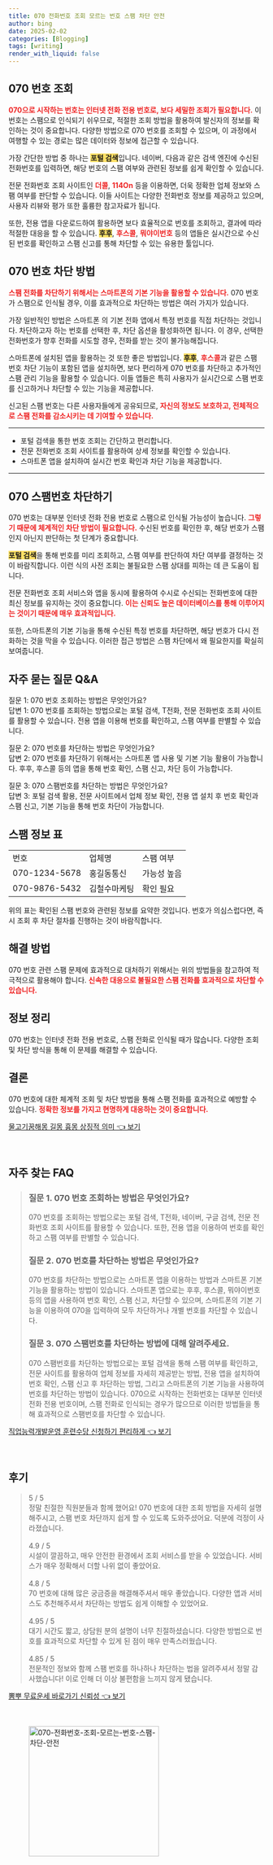 ```yaml
---
title: 070 전화번호 조회 모르는 번호 스팸 차단 안전
author: bing
date: 2025-02-02
categories: [Blogging]
tags: [writing]
render_with_liquid: false
---
```



<h2 id='070번호조회'>070 번호 조회</h2>

<p><b><span style="color: #ee2323;">070으로 시작하는 번호는 인터넷 전화 전용 번호로, 보다 세밀한 조회가 필요합니다.</span></b> 이 번호는 스팸으로 인식되기 쉬우므로, 적절한 조회 방법을 활용하여 발신자의 정보를 확인하는 것이 중요합니다. 다양한 방법으로 070 번호를 조회할 수 있으며, 이 과정에서 여행할 수 있는 경로는 많은 데이터와 정보에 접근할 수 있습니다.</p>

<p>가장 간단한 방법 중 하나는 <b><span style="background-color: #ffe066;">포털 검색</span></b>입니다. 네이버, 다음과 같은 검색 엔진에 수신된 전화번호를 입력하면, 해당 번호의 스팸 여부와 관련된 정보를 쉽게 확인할 수 있습니다.</p>

<p>전문 전화번호 조회 사이트인 <b><span style="color: #ee2323;">더콜</span></b>, <b><span style="color: #ee2323;">114On</span></b> 등을 이용하면, 더욱 정확한 업체 정보와 스팸 여부를 판단할 수 있습니다. 이들 사이트는 다양한 전화번호 정보를 제공하고 있으며, 사용자 리뷰와 평가 또한 훌륭한 참고자료가 됩니다.</p>

<p>또한, 전용 앱을 다운로드하여 활용하면 보다 효율적으로 번호를 조회하고, 결과에 따라 적절한 대응을 할 수 있습니다. <b><span style="background-color: #ffe066;">후후</span></b>, <b><span style="color: #ee2323;">후스콜</span></b>, <b><span style="color: #ee2323;">뭐야이번호</span></b> 등의 앱들은 실시간으로 수신된 번호를 확인하고 스팸 신고를 통해 차단할 수 있는 유용한 툴입니다.</p>

<h2 id='070번호차단'>070 번호 차단 방법</h2>

<p><b><span style="color: #ee2323;">스팸 전화를 차단하기 위해서는 스마트폰의 기본 기능을 활용할 수 있습니다.</span></b> 070 번호가 스팸으로 인식될 경우, 이를 효과적으로 차단하는 방법은 여러 가지가 있습니다.</p>

<p>가장 일반적인 방법은 스마트폰 의 기본 전화 앱에서 특정 번호를 직접 차단하는 것입니다. 차단하고자 하는 번호를 선택한 후, 차단 옵션을 활성화하면 됩니다. 이 경우, 선택한 전화번호가 향후 전화를 시도할 경우, 전화를 받는 것이 불가능해집니다.</p>

<p>스마트폰에 설치된 앱을 활용하는 것 또한 좋은 방법입니다. <b><span style="background-color: #ffe066;">후후</span></b>, <b><span style="color: #ee2323;">후스콜</span></b>과 같은 스팸 번호 차단 기능이 포함된 앱을 설치하면, 보다 편리하게 070 번호를 차단하고 추가적인 스팸 관리 기능을 활용할 수 있습니다. 이들 앱들은 특히 사용자가 실시간으로 스팸 번호를 신고하거나 차단할 수 있는 기능을 제공합니다.</p>

<p>신고된 스팸 번호는 다른 사용자들에게 공유되므로, <b><span style="color: #ee2323;">자신의 정보도 보호하고, 전체적으로 스팸 전화를 감소시키는 데 기여할 수 있습니다.</span></b></p>

<hr />

<ul>
    <li>포털 검색을 통한 번호 조회는 간단하고 편리합니다.</li>
    <li>전문 전화번호 조회 사이트를 활용하여 상세 정보를 확인할 수 있습니다.</li>
    <li>스마트폰 앱을 설치하여 실시간 번호 확인과 차단 기능을 제공합니다.</li>
</ul>

<hr />

<h2 id='스팸번호차단'>070 스팸번호 차단하기</h2>

<p>070 번호는 대부분 인터넷 전화 전용 번호로 스팸으로 인식될 가능성이 높습니다. <b><span style="color: #ee2323;">그렇기 때문에 체계적인 차단 방법이 필요합니다.</span></b> 수신된 번호를 확인한 후, 해당 번호가 스팸인지 아닌지 판단하는 첫 단계가 중요합니다.</p>

<p><b><span style="background-color: #ffe066;">포털 검색</span></b>을 통해 번호를 미리 조회하고, 스팸 여부를 판단하여 차단 여부를 결정하는 것이 바람직합니다. 이런 식의 사전 조회는 불필요한 스팸 상대를 피하는 데 큰 도움이 됩니다.</p>

<p>전문 전화번호 조회 서비스와 앱을 동시에 활용하여 수시로 수신되는 전화번호에 대한 최신 정보를 유지하는 것이 중요합니다. <b><span style="color: #ee2323;">이는 신뢰도 높은 데이터베이스를 통해 이루어지는 것이기 때문에 매우 효과적입니다.</span></b></p>

<p>또한, 스마트폰의 기본 기능을 통해 수신된 특정 번호를 차단하면, 해당 번호가 다시 전화하는 것을 막을 수 있습니다. 이러한 접근 방법은 스팸 차단에서 왜 필요한지를 확실히 보여줍니다.</p>

<h2 id='자주묻는질문'>자주 묻는 질문 Q&A</h2>

<p>질문 1: 070 번호 조회하는 방법은 무엇인가요? <br>
답변 1: 070 번호를 조회하는 방법으로는 포털 검색, T전화, 전문 전화번호 조회 사이트를 활용할 수 있습니다. 전용 앱을 이용해 번호를 확인하고, 스팸 여부를 판별할 수 있습니다.</p>

<p>질문 2: 070 번호를 차단하는 방법은 무엇인가요? <br>
답변 2: 070 번호를 차단하기 위해서는 스마트폰 앱 사용 및 기본 기능 활용이 가능합니다. 후후, 후스콜 등의 앱을 통해 번호 확인, 스팸 신고, 차단 등이 가능합니다.</p>

<p>질문 3: 070 스팸번호를 차단하는 방법은 무엇인가요? <br>
답변 3: 포털 검색 활용, 전문 사이트에서 업체 정보 확인, 전용 앱 설치 후 번호 확인과 스팸 신고, 기본 기능을 통해 번호 차단이 가능합니다.</p>

<h2 id='스팸정보표'>스팸 정보 표</h2>

<table>
    <tr>
        <td>번호</td>
        <td>업체명</td>
        <td>스팸 여부</td>
    </tr>
    <tr>
        <td>070-1234-5678</td>
        <td>홍길동통신</td>
        <td>가능성 높음</td>
    </tr>
    <tr>
        <td>070-9876-5432</td>
        <td>김철수마케팅</td>
        <td>확인 필요</td>
    </tr>
</table>

<p>위의 표는 확인된 스팸 번호와 관련된 정보를 요약한 것입니다. 번호가 의심스럽다면, 즉시 조회 후 차단 절차를 진행하는 것이 바람직합니다.</p>

<h2 id='해결방법'>해결 방법</h2>

<p>070 번호 관련 스팸 문제에 효과적으로 대처하기 위해서는 위의 방법들을 참고하여 적극적으로 활용해야 합니다. <b><span style="color: #ee2323;">신속한 대응으로 불필요한 스팸 전화를 효과적으로 차단할 수 있습니다.</span></b></p>

<h2 id='정보정리'>정보 정리</h2>

<p>070 번호는 인터넷 전화 전용 번호로, 스팸 전화로 인식될 때가 많습니다. 다양한 조회 및 차단 방식을 통해 이 문제를 해결할 수 있습니다.</p>

<h2 id='결론'>결론</h2>

<p>070 번호에 대한 체계적 조회 및 차단 방법을 통해 스팸 전화를 효과적으로 예방할 수 있습니다. <b><span style="color: #ee2323;">정확한 정보를 가지고 현명하게 대응하는 것이 중요합니다.</span></b></p>


<p><a class="click-button" title="물고기꿈해몽 길몽 흉몽 상징적 의미" href="https://afficreate.github.io/posts/%EB%AC%BC%EA%B3%A0%EA%B8%B0%EA%BF%88%ED%95%B4%EB%AA%BD-%EA%B8%B8%EB%AA%BD-%ED%9D%89%EB%AA%BD-%EC%83%81%EC%A7%95%EC%A0%81-%EC%9D%98%EB%AF%B8/" rel="dofollow">물고기꿈해몽 길몽 흉몽 상징적 의미 👈 보기</a></p><br>
<h2 id='자주_찾는_FAQ'>자주 찾는 FAQ</h2>
<div itemscope="" itemtype="https://schema.org/FAQPage"> 
<blockquote> 
<div itemscope="" itemprop="mainEntity" itemtype="https://schema.org/Question"> 
<h3 itemprop="name">질문 1. 070 번호 조회하는 방법은 무엇인가요?</h3> 
<div itemscope="" itemprop="acceptedAnswer" itemtype="https://schema.org/Answer"> 
<span itemprop="text"> 
<p>070 번호를 조회하는 방법으로는 포털 검색, T전화, 네이버, 구글 검색, 전문 전화번호 조회 사이트를 활용할 수 있습니다. 또한, 전용 앱을 이용하여 번호를 확인하고 스팸 여부를 판별할 수 있습니다.</p> 
</span> 
</div> 
</div> 
<div itemscope="" itemprop="mainEntity" itemtype="https://schema.org/Question"> 
<h3 itemprop="name">질문 2. 070 번호를 차단하는 방법은 무엇인가요?</h3> 
<div itemscope="" itemprop="acceptedAnswer" itemtype="https://schema.org/Answer"> 
<span itemprop="text"> 
<p>070 번호를 차단하는 방법으로는 스마트폰 앱을 이용하는 방법과 스마트폰 기본 기능을 활용하는 방법이 있습니다. 스마트폰 앱으로는 후후, 후스콜, 뭐야이번호 등의 앱을 사용하여 번호 확인, 스팸 신고, 차단할 수 있으며, 스마트폰의 기본 기능을 이용하여 070을 입력하여 모두 차단하거나 개별 번호를 차단할 수 있습니다.</p> 
</span> 
</div> 
</div> 
<div itemscope="" itemprop="mainEntity" itemtype="https://schema.org/Question"> 
<h3 itemprop="name">질문 3. 070 스팸번호를 차단하는 방법에 대해 알려주세요.</h3> 
<div itemscope="" itemprop="acceptedAnswer" itemtype="https://schema.org/Answer"> 
<span itemprop="text"> 
<p>070 스팸번호를 차단하는 방법으로는 포털 검색을 통해 스팸 여부를 확인하고, 전문 사이트를 활용하여 업체 정보를 자세히 제공받는 방법, 전용 앱을 설치하여 번호 확인, 스팸 신고 후 차단하는 방법, 그리고 스마트폰의 기본 기능을 사용하여 번호를 차단하는 방법이 있습니다. 070으로 시작하는 전화번호는 대부분 인터넷 전화 전용 번호이며, 스팸 전화로 인식되는 경우가 많으므로 이러한 방법들을 통해 효과적으로 스팸번호를 차단할 수 있습니다.</p> 
</span> 
</div> 
</div> 
</blockquote> 
</div>
<p><a class="click-button" title="직업능력개발운영 훈련수당 신청하기 편리하게" href="https://afficreate.github.io/posts/%EC%A7%81%EC%97%85%EB%8A%A5%EB%A0%A5%EA%B0%9C%EB%B0%9C%EC%9A%B4%EC%98%81-%ED%9B%88%EB%A0%A8%EC%88%98%EB%8B%B9-%EC%8B%A0%EC%B2%AD%ED%95%98%EA%B8%B0-%ED%8E%B8%EB%A6%AC%ED%95%98%EA%B2%8C/" rel="dofollow">직업능력개발운영 훈련수당 신청하기 편리하게 👈 보기</a></p><br>
<h2 id='후기'>후기</h2>
<div itemscope itemtype="https://schema.org/Product">
  <blockquote>
  <div itemprop="review" itemscope itemtype="https://schema.org/Review">
      <div itemprop="reviewRating" itemscope itemtype="https://schema.org/Rating"> <span itemprop="ratingValue">5</span> / <span itemprop="bestRating">5</span> </div>
      <span itemprop="reviewBody">정말 친절한 직원분들과 함께 했어요! 070 번호에 대한 조회 방법을 자세히 설명해주시고, 스팸 번호 차단까지 쉽게 할 수 있도록 도와주셨어요. 덕분에 걱정이 사라졌습니다.</span>
  </div>
  <br>
  <div itemprop="review" itemscope itemtype="https://schema.org/Review">
      <div itemprop="reviewRating" itemscope itemtype="https://schema.org/Rating"> <span itemprop="ratingValue">4.9</span> / <span itemprop="bestRating">5</span> </div>
      <span itemprop="reviewBody">시설이 깔끔하고, 매우 안전한 환경에서 조회 서비스를 받을 수 있었습니다. 서비스가 매우 정확해서 더할 나위 없이 좋았어요.</span>
  </div>
  <br>
  <div itemprop="review" itemscope itemtype="https://schema.org/Review">
      <div itemprop="reviewRating" itemscope itemtype="https://schema.org/Rating"> <span itemprop="ratingValue">4.8</span> / <span itemprop="bestRating">5</span> </div>
      <span itemprop="reviewBody">70 번호에 대해 많은 궁금증을 해결해주셔서 매우 좋았습니다. 다양한 앱과 서비스도 추천해주셔서 차단하는 방법도 쉽게 이해할 수 있었어요.</span>
  </div>
  <br>
  <div itemprop="review" itemscope itemtype="https://schema.org/Review">
      <div itemprop="reviewRating" itemscope itemtype="https://schema.org/Rating"> <span itemprop="ratingValue">4.95</span> / <span itemprop="bestRating">5</span> </div>
      <span itemprop="reviewBody">대기 시간도 짧고, 상담원 분의 설명이 너무 친절하셨습니다. 다양한 방법으로 번호를 효과적으로 차단할 수 있게 된 점이 매우 만족스러웠습니다.</span>
  </div>
  <br>
  <div itemprop="review" itemscope itemtype="https://schema.org/Review">
      <div itemprop="reviewRating" itemscope itemtype="https://schema.org/Rating"> <span itemprop="ratingValue">4.85</span> / <span itemprop="bestRating">5</span> </div>
      <span itemprop="reviewBody">전문적인 정보와 함께 스팸 번호를 하나하나 차단하는 법을 알려주셔서 정말 감사했습니다! 이로 인해 더 이상 불편함을 느끼지 않게 됐습니다.</span>
  </div>
  </blockquote>
</div>
<p><a class="click-button" title="뽐뿌 무료운세 바로가기 신뢰성" href="https://afficreate.github.io/posts/%EB%BD%90%EB%BF%8C-%EB%AC%B4%EB%A3%8C%EC%9A%B4%EC%84%B8-%EB%B0%94%EB%A1%9C%EA%B0%80%EA%B8%B0-%EC%8B%A0%EB%A2%B0%EC%84%B1/" rel="dofollow">뽐뿌 무료운세 바로가기 신뢰성 👈 보기</a></p><br>
<figure class="image"><img src="https://afficreate.github.io/assets/img/thumbnail/070-전화번호-조회-모르는-번호-스팸-차단-안전.webp" alt="070-전화번호-조회-모르는-번호-스팸-차단-안전" width="256" height="256"></figure>